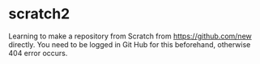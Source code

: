 # scratch2
Learning to make a repository from Scratch from https://github.com/new directly. You need to be logged in Git Hub for this beforehand, otherwise 404 error occurs.
